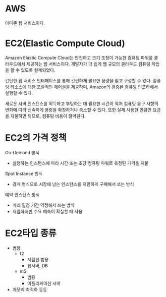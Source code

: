 # AWS
아마존 웹 서비스이다. 

# EC2(Elastic Compute Cloud)
Amazon Elastic Compute Cloud는 안전하고 크기 조정이 가능한 컴퓨팅 파워를 클라우드에서 제공하는 웹 서비스이다. 개발자가 더 쉽게 웹 규모의 클라우드 컴퓨팅 작업을 할 수 있도록 설계되었다.

간단한 웹 서비스 인터페이스를 통해 간편하게 필요한 용량을 얻고 구성할 수 있다. 컴퓨팅 리소스에 대한 포괄적인 제어권을 제공하며, Amazon의 검증된 컴퓨팅 인프라에서 실행할 수 있다.

새로운 서버 인스턴스를 획득하고 부팅하는 데 필요한 시간이 적어 컴퓨팅 요구 사항의 변화에 따라 신속하게 용량을 확장하거나 축소할 수 있다. 또한 실제 사용한 만큼만 요금을 지불하면 되므로, 컴퓨팅 비용이 절약된다. 

# EC2의 가격 정책
On-Demand 방식
* 실행하는 인스턴스에 따라 시간 또는 초당 컴퓨팅 파워로 측정된 가격을 지불

Spot Instance 방식
* 경매 형식으로 시장에 남는 인스턴스를 저렴하게 구매해서 쓰는 방식

예약 인스턴스 방식
* 미리 일정 기간 약정해서 쓰는 방식
* 저렴하지만 수요 예측이 확실할 때 사용

# EC2타입 종류
* 범용
    * t2
        * 저렴한 범용
        * 웹서버, DB
    * m5
        * 범용
        * 어플리케이션 서버
* 메모리 최적화
 등등



